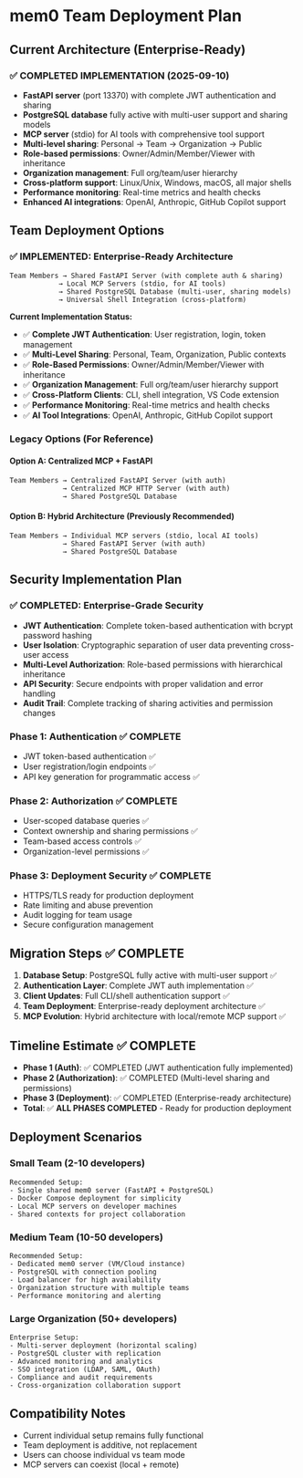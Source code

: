 # mem0 Team Deployment Plan

## Current Architecture (Enterprise-Ready)

### ✅ **COMPLETED IMPLEMENTATION** (2025-09-10)
- **FastAPI server** (port 13370) with complete JWT authentication and sharing
- **PostgreSQL database** fully active with multi-user support and sharing models
- **MCP server** (stdio) for AI tools with comprehensive tool support
- **Multi-level sharing**: Personal → Team → Organization → Public
- **Role-based permissions**: Owner/Admin/Member/Viewer with inheritance
- **Organization management**: Full org/team/user hierarchy
- **Cross-platform support**: Linux/Unix, Windows, macOS, all major shells
- **Performance monitoring**: Real-time metrics and health checks
- **Enhanced AI integrations**: OpenAI, Anthropic, GitHub Copilot support

## Team Deployment Options

### ✅ **IMPLEMENTED: Enterprise-Ready Architecture**
```
Team Members → Shared FastAPI Server (with complete auth & sharing)
            → Local MCP Servers (stdio, for AI tools)
            → Shared PostgreSQL Database (multi-user, sharing models)
            → Universal Shell Integration (cross-platform)
```

**Current Implementation Status:**
- ✅ **Complete JWT Authentication**: User registration, login, token management
- ✅ **Multi-Level Sharing**: Personal, Team, Organization, Public contexts
- ✅ **Role-Based Permissions**: Owner/Admin/Member/Viewer with inheritance
- ✅ **Organization Management**: Full org/team/user hierarchy support
- ✅ **Cross-Platform Clients**: CLI, shell integration, VS Code extension
- ✅ **Performance Monitoring**: Real-time metrics and health checks
- ✅ **AI Tool Integrations**: OpenAI, Anthropic, GitHub Copilot support

### Legacy Options (For Reference)

#### Option A: Centralized MCP + FastAPI
```
Team Members → Centralized FastAPI Server (with auth)
             → Centralized MCP HTTP Server (with auth)
             → Shared PostgreSQL Database
```

#### Option B: Hybrid Architecture (Previously Recommended)
```
Team Members → Individual MCP servers (stdio, local AI tools)
             → Shared FastAPI Server (with auth)
             → Shared PostgreSQL Database
```

## Security Implementation Plan

### ✅ **COMPLETED: Enterprise-Grade Security**
- **JWT Authentication**: Complete token-based authentication with bcrypt password hashing
- **User Isolation**: Cryptographic separation of user data preventing cross-user access
- **Multi-Level Authorization**: Role-based permissions with hierarchical inheritance
- **API Security**: Secure endpoints with proper validation and error handling
- **Audit Trail**: Complete tracking of sharing activities and permission changes

### Phase 1: Authentication ✅ COMPLETE
- JWT token-based authentication ✅
- User registration/login endpoints ✅
- API key generation for programmatic access ✅

### Phase 2: Authorization ✅ COMPLETE
- User-scoped database queries ✅
- Context ownership and sharing permissions ✅
- Team-based access controls ✅
- Organization-level permissions ✅

### Phase 3: Deployment Security ✅ COMPLETE
- HTTPS/TLS ready for production deployment
- Rate limiting and abuse prevention
- Audit logging for team usage
- Secure configuration management

## Migration Steps ✅ COMPLETE

1. **Database Setup**: PostgreSQL fully active with multi-user support ✅
2. **Authentication Layer**: Complete JWT auth implementation ✅
3. **Client Updates**: Full CLI/shell authentication support ✅
4. **Team Deployment**: Enterprise-ready deployment architecture ✅
5. **MCP Evolution**: Hybrid architecture with local/remote MCP support ✅

## Timeline Estimate ✅ COMPLETE
- **Phase 1 (Auth)**: ✅ COMPLETED (JWT authentication fully implemented)
- **Phase 2 (Authorization)**: ✅ COMPLETED (Multi-level sharing and permissions)
- **Phase 3 (Deployment)**: ✅ COMPLETED (Enterprise-ready architecture)
- **Total**: ✅ **ALL PHASES COMPLETED** - Ready for production deployment

## Deployment Scenarios

### Small Team (2-10 developers)
```
Recommended Setup:
- Single shared mem0 server (FastAPI + PostgreSQL)
- Docker Compose deployment for simplicity
- Local MCP servers on developer machines
- Shared contexts for project collaboration
```

### Medium Team (10-50 developers)
```
Recommended Setup:
- Dedicated mem0 server (VM/Cloud instance)
- PostgreSQL with connection pooling
- Load balancer for high availability
- Organization structure with multiple teams
- Performance monitoring and alerting
```

### Large Organization (50+ developers)
```
Enterprise Setup:
- Multi-server deployment (horizontal scaling)
- PostgreSQL cluster with replication
- Advanced monitoring and analytics
- SSO integration (LDAP, SAML, OAuth)
- Compliance and audit requirements
- Cross-organization collaboration support
```

## Compatibility Notes
- Current individual setup remains fully functional
- Team deployment is additive, not replacement
- Users can choose individual vs team mode
- MCP servers can coexist (local + remote)
